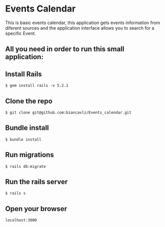 # Events Calendar

This is basic events calendar, this application gets events information from diferent sources and the application interface allows you to search for a specific Event.

## All you need in order to run this small application:

## Install Rails 
```
$ gem install rails -v 5.2.1
```
## Clone the repo 
```
$ git clone git@github.com:biancavlz/Events_calendar.git
```
## Bundle install
```
$ bundle install
```
## Run migrations
```
$ rails db:migrate
```
## Run the rails server
```
$ rails s
```
## Open your browser 
```
localhost:3000
```